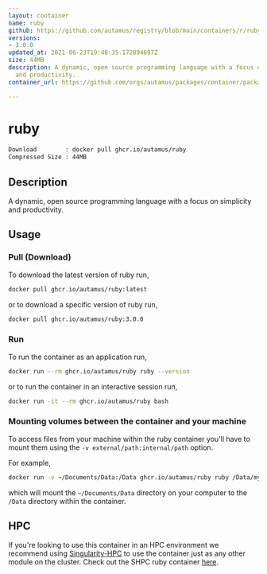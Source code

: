```yaml
---
layout: container
name: ruby
github: https://github.com/autamus/registry/blob/main/containers/r/ruby/spack.yaml
versions:
- 3.0.0
updated_at: 2021-06-23T19:48:35.172894697Z
size: 44MB
description: A dynamic, open source programming language with a focus on simplicity
  and productivity.
container_url: https://github.com/orgs/autamus/packages/container/package/ruby

---
```

# ruby
```bash 
Download        : docker pull ghcr.io/autamus/ruby
Compressed Size : 44MB
```

## Description
A dynamic, open source programming language with a focus on simplicity and productivity.

## Usage
### Pull (Download)
To download the latest version of ruby run,

```bash
docker pull ghcr.io/autamus/ruby:latest
```

or to download a specific version of ruby run,

```bash
docker pull ghcr.io/autamus/ruby:3.0.0
```
### Run
To run the container as an application run,
```bash
docker run --rm ghcr.io/autamus/ruby ruby --version
```

or to run the container in an interactive session run,
```bash
docker run -it --rm ghcr.io/autamus/ruby bash
```

### Mounting volumes between the container and your machine
To access files from your machine within the ruby container you'll have to mount them using the `-v external/path:internal/path` option.

For example,
```bash
docker run -v ~/Documents/Data:/Data ghcr.io/autamus/ruby ruby /Data/myData.csv
```
which will mount the `~/Documents/Data` directory on your computer to the `/Data` directory within the container.

## HPC
If you're looking to use this container in an HPC environment we recommend using [Singularity-HPC](https://singularity-hpc.readthedocs.io) to use the container just as any other module on the cluster. Check out the SHPC ruby container [here](https://singularityhub.github.io/singularity-hpc/r/ghcr.io-autamus-ruby/).
